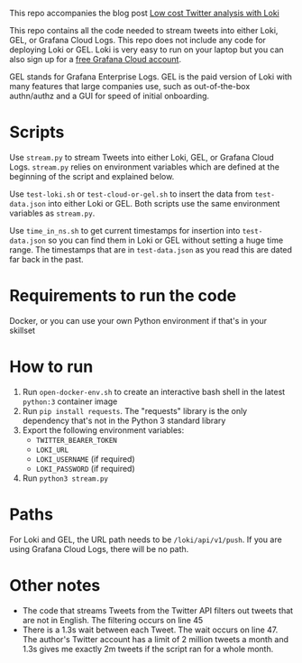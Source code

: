 This repo accompanies the blog post [Low cost Twitter analysis with Loki](https://blog.grafana.com/)

This repo contains all the code needed to stream tweets into either Loki, GEL, or Grafana Cloud Logs. This repo does not include any code for deploying Loki or GEL. Loki is very easy to run on your laptop but you can also sign up for a [free Grafana Cloud account](https://grafana.com).

GEL stands for Grafana Enterprise Logs. GEL is the paid version of Loki with many features that large companies use, such as out-of-the-box authn/authz and a GUI for speed of initial onboarding.

# Scripts
Use `stream.py` to stream Tweets into either Loki, GEL, or Grafana Cloud Logs. `stream.py` relies on environment variables which are defined at the beginning of the script and explained below.

Use `test-loki.sh` or `test-cloud-or-gel.sh` to insert the data from `test-data.json` into either Loki or GEL. Both scripts use the same environment variables as `stream.py`.

Use `time_in_ns.sh` to get current timestamps for insertion into `test-data.json` so you can find them in Loki or GEL without setting a huge time range. The timestamps that are in `test-data.json` as you read this are dated far back in the past.

# Requirements to run the code
Docker, or you can use your own Python environment if that's in your skillset

# How to run
1. Run `open-docker-env.sh` to create an interactive bash shell in the latest `python:3` container image
1. Run `pip install requests`. The "requests" library is the only dependency that's not in the Python 3 standard library
1. Export the following environment variables:
    * `TWITTER_BEARER_TOKEN`
    * `LOKI_URL`
    * `LOKI_USERNAME` (if required)
    * `LOKI_PASSWORD` (if required)
1. Run `python3 stream.py`

# Paths
For Loki and GEL, the URL path needs to be `/loki/api/v1/push`. If you are using Grafana Cloud Logs, there will be no path.

# Other notes
* The code that streams Tweets from the Twitter API filters out tweets that are not in English. The filtering occurs on line 45
* There is a 1.3s wait between each Tweet. The wait occurs on line 47. The author's Twitter account has a limit of 2 million tweets a month and 1.3s gives me exactly 2m tweets if the script ran for a whole month.